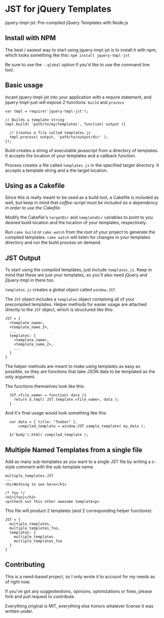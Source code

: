 # JST for jQuery Templates

jquery-tmpl-jst: Pre-compiled jQuery Templates with Node.js

## Install with NPM
The best / easiest way to start using jquery-tmpl-jst is to install it
with npm, which looks something like this: `npm install jquery-tmpl-jst`

Be sure to use the `--global` option if you'd like to use the command
line tool.

## Basic usage

Incant jquery-tmpl-jst into your application with a require statement,
and jquery-tmpl-just will expose 2 functions: `build` and `process`

    var tmpl = require('jquery-tmpl-jst');

    // Builds a template string
    tmpl.build( 'path/to/my/templates', function( output ){

      // Creates a file called templates.js
      tmpl.process( output, 'path/to/output/dir' );
    });

Build creates a string of executable javascript from a directory of
templates. It accepts the location of your templates and a callback
function.

Process creates a file called `templates.js` in the specified target
directory. It accepts a template string and a the target location.

## Using as a Cakefile

Since this is really meant to be used as a build tool, a Cakefile is
included as well, but keep in mind that _coffee-script must be included
as a dependency in order to use the Cakefile_.

Modify the Cakefile's `targetDir` and `templateDir` variables to point
to you desired build location and the location of your templates,
respectively.

Run `cake build` or `cake watch` from the root of your project to
generate the compiled templates. `cake watch` will listen for changes in
your templates directory and run the build process on demand.

## JST Output

To start using the compiled templates, just include `templates.js`. Keep
in mind that these are just your templates, so you'll also need jQuery
and jQuery-tmpl in there too.

`templates.js` creates a global object called `window.JST`.

The `JST` object includes a `templates` object containing all of your
precompiled templates. Helper methods for easier usage are attached
directly to the `JST` object, which is structured like this:

    JST = {
      <template_name>,
      <template_name_2>,
      ...
      templates: {
        <template_name>,
        <template_name_2>,
        ...
      }
    }

The helper methods are meant to make using templates as easy as
possible, so they are functions that take JSON data to be templated as
the only argument.

The functions themselves look like this:

      JST.<file_name> = function( data ){
        return $.tmpl( JST.template.<file_name>, data );
      }

And it's final usage would look something like this:

      var data = { title: "foobar" },
          compiled_template = window.JST.sample_template( my_data );

      $('body').html( compiled_template );


## Multiple Named Templates from a single file

Add as many sub-templates as you want to a single JST file by writing a
c-style comment with the sub-template name.

    multiple_templates.JST
    ---
    <hi>Nothing to see here</h1>

    /* foo */
    <h2>{foo}</h2>
    <p>Check out this other awesome template<p>

This file will product 2 templates (and 2 corresponding helper
functions):

    JST = {
      multiple_templates,
      multiple_templates_foo,
      templates: {
        multiple_templates
        multiple_templates_foo
      }
    }


## Contributing

This is a need-based project, so I only wrote it to account for my
needs as of right now.

If you've got any suggestestions, opinions, optimizations or fixes,
please fork and pull request to contribute.

Everything original is MIT, everything else honors whatever license it
was written under.
